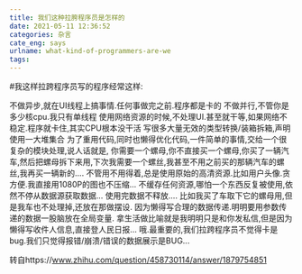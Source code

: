 ```yaml
---
title: 我们这种拉胯程序员是怎样的
date: 2021-05-11 12:36:52
categories: 杂言
cate_eng: says
urlname: what-kind-of-programmers-are-we
tags:
---
```

<!--markdown-->#我这样拉跨程序员写的程序经常这样:

不做异步,就在UI线程上搞事情.任何事做完之前.程序都是卡的
不做并行,不管你是多少核cpu.我只有单线程
使用网络资源的时候,不处理UI.甚至就干等,如果网络不稳定.程序就卡住,其实CPU根本没干活
写很多大量无效的类型转换/装箱拆箱,声明使用一大堆集合
为了重用代码,同时也懒得优化代码,一件简单的事情,交给一个很复杂的模块处理,说人话就是, 你需要一个螺母,你不直接买一个螺母,你买了一辆汽车,然后把螺母拆下来用,下次我需要一个螺丝,我甚至不用之前买的那辆汽车的螺丝,我再买一辆新的....
不管用不用得着,总是使用原始的高清资源.比如用户头像.贪方便.我直接用1080P的图也不压缩...
不缓存任何资源,哪怕一个东西反复被使用,依然不停从数据源获取数据...
使用完数据不释放.... 比如我买了车取下它的螺母用,但是我车也不处理掉,还放在那做摆设.
因为懒得写合理的数据传递.明明要用参数传递的数据一股脑放在全局变量. 拿生活做比喻就是我明明只是和你发私信,但是因为懒得写收件人信息,直接登人民日报...
哦.最重要的,我们拉跨程序员不觉得卡是bug.我们只觉得报错/崩溃/错误的数据展示是BUG...

转自https://www.zhihu.com/question/458730114/answer/1879754851